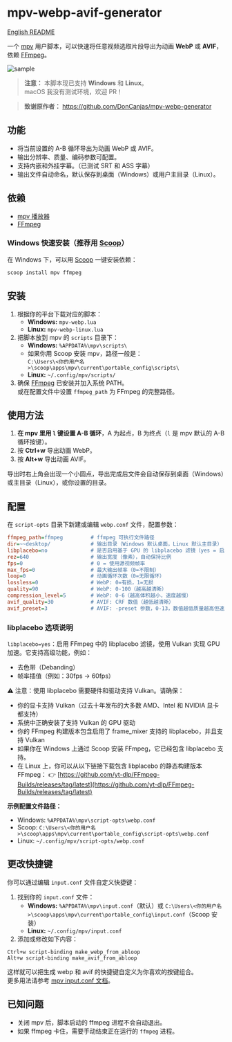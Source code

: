# mpv-webp-avif-generator

[English README](README.md)

一个 [mpv](https://mpv.io/) 用户脚本，可以快速将任意视频选取片段导出为动画 **WebP** 或 **AVIF**，依赖 [FFmpeg](https://ffmpeg.org/)。

![sample](./少女革命ウテナ.アドゥレセンス黙示録.avif)

> **注意：** 本脚本现已支持 **Windows** 和 **Linux**。  
> macOS 我没有测试环境，欢迎 PR！

> **致谢原作者：** https://github.com/DonCanjas/mpv-webp-generator

## 功能

- 将当前设置的 A-B 循环导出为动画 WebP 或 AVIF。
- 输出分辨率、质量、编码参数可配置。
- 支持内嵌和外挂字幕。（已测试 SRT 和 ASS 字幕）
- 输出文件自动命名，默认保存到桌面（Windows）或用户主目录（Linux）。

## 依赖

- [mpv 播放器](https://mpv.io/)
- [FFmpeg](https://ffmpeg.org/)

### Windows 快速安装（推荐用 [Scoop](https://scoop.sh/)）

在 Windows 下，可以用 [Scoop](https://scoop.sh/) 一键安装依赖：

```powershell
scoop install mpv ffmpeg
```

## 安装

1. 根据你的平台下载对应的脚本：
   - **Windows:** `mpv-webp.lua`
   - **Linux:** `mpv-webp-linux.lua`
2. 把脚本放到 mpv 的 `scripts` 目录下：
   - **Windows:** `%APPDATA%\mpv\scripts\`
   - 如果你用 Scoop 安装 mpv，路径一般是：  
     `C:\Users\<你的用户名>\scoop\apps\mpv\current\portable_config\scripts\`
   - **Linux:** `~/.config/mpv/scripts/`
3. 确保 [FFmpeg](https://ffmpeg.org/) 已安装并加入系统 PATH。  
   或在配置文件中设置 `ffmpeg_path` 为 FFmpeg 的完整路径。

## 使用方法

1. **在 mpv 里用 `l` 键设置 A-B 循环**，A 为起点，B 为终点（`l` 是 mpv 默认的 A-B 循环按键）。
2. 按 **Ctrl+w** 导出动画 WebP。
3. 按 **Alt+w** 导出动画 AVIF。

导出时右上角会出现一个小圆点，导出完成后文件会自动保存到桌面（Windows）或主目录（Linux），或你设置的目录。

## 配置

在 `script-opts` 目录下新建或编辑 `webp.conf` 文件，配置参数：

```ini
ffmpeg_path=ffmpeg         # ffmpeg 可执行文件路径
dir=~~desktop/             # 输出目录（Windows 默认桌面，Linux 默认主目录）
libplacebo=no              # 是否启用基于 GPU 的 libplacebo 滤镜（yes = 启用，no = 禁用）
rez=640                    # 输出宽度（像素），自动保持比例
fps=0                      # 0 = 使用源视频帧率
max_fps=0                  # 最大输出帧率（0=不限制）
loop=0                     # 动画循环次数（0=无限循环）
lossless=0                 # WebP: 0=有损，1=无损
quality=90                 # WebP: 0-100（越高越清晰）
compression_level=5        # WebP: 0-6（越高体积越小，速度越慢）
avif_quality=30            # AVIF: CRF 数值（越低越清晰）
avif_preset=3              # AVIF: -preset 参数，0-13，数值越低质量越高但速度越慢
```
### libplacebo 选项说明

`libplacebo=yes`：启用 FFmpeg 中的 libplacebo 滤镜，使用 Vulkan 实现 GPU 加速。它支持高级功能，例如：

- 去色带（Debanding）
- 帧率插值（例如：30fps → 60fps）

⚠️ 注意：使用 libplacebo 需要硬件和驱动支持 Vulkan。请确保：

- 你的显卡支持 Vulkan（过去十年发布的大多数 AMD、Intel 和 NVIDIA 显卡都支持）
- 系统中正确安装了支持 Vulkan 的 GPU 驱动
- 你的 FFmpeg 构建版本包含启用了 frame_mixer 支持的 libplacebo，并且支持 Vulkan
- 如果你在 Windows 上通过 Scoop 安装 FFmpeg，它已经包含 libplacebo 支持。
- 在 Linux 上，你可以从以下链接下载包含 libplacebo 的静态构建版本 FFmpeg：
  👉 [https://github.com/yt-dlp/FFmpeg-Builds/releases/tag/latest](https://github.com/yt-dlp/FFmpeg-Builds/releases/tag/latest)

**示例配置文件路径：**  
- Windows: `%APPDATA%\mpv\script-opts\webp.conf`  
- Scoop: `C:\Users\<你的用户名>\scoop\apps\mpv\current\portable_config\script-opts\webp.conf`
- Linux: `~/.config/mpv/script-opts/webp.conf`

## 更改快捷键

你可以通过编辑 `input.conf` 文件自定义快捷键：

1. 找到你的 `input.conf` 文件：  
   - **Windows:** `%APPDATA%\mpv\input.conf`（默认）或 `C:\Users\<你的用户名>\scoop\apps\mpv\current\portable_config\input.conf`（Scoop 安装）
   - **Linux:** `~/.config/mpv/input.conf`
2. 添加或修改如下内容：

```
Ctrl+w script-binding make_webp_from_abloop
Alt+w script-binding make_avif_from_abloop
```

这样就可以把生成 webp 和 avif 的快捷键自定义为你喜欢的按键组合。  
更多用法请参考 [mpv input.conf 文档](https://mpv.io/manual/master/#input-conf)。

## 已知问题

- 关闭 mpv 后，脚本启动的 ffmpeg 进程不会自动退出。
- 如果 ffmpeg 卡住，需要手动结束正在运行的 `ffmpeg` 进程。